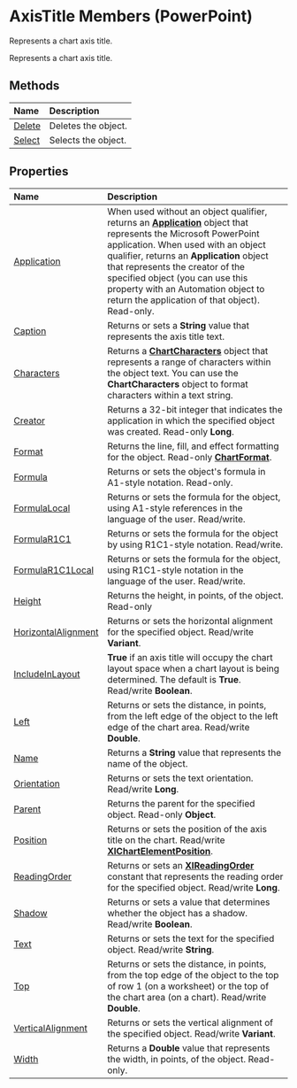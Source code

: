 
# AxisTitle Members (PowerPoint)
Represents a chart axis title.

Represents a chart axis title.


## Methods



|**Name**|**Description**|
|:-----|:-----|
|[Delete](13479b79-56b1-241f-cbb6-7ccd1655c1cc.md)|Deletes the object.|
|[Select](4911422c-7274-a65f-363c-d6c19eb315da.md)|Selects the object.|

## Properties



|**Name**|**Description**|
|:-----|:-----|
|[Application](c36c8fe7-2739-b7c0-1d0e-3882a153fb6c.md)|When used without an object qualifier, returns an  **[Application](978c2b99-4271-b953-4283-73b5f3d96f41.md)** object that represents the Microsoft PowerPoint application. When used with an object qualifier, returns an **Application** object that represents the creator of the specified object (you can use this property with an Automation object to return the application of that object). Read-only.|
|[Caption](eb9111e7-7517-c96e-045b-bf6ea14a32a1.md)|Returns or sets a  **String** value that represents the axis title text.|
|[Characters](8b1b9dc9-6aa3-872f-964a-fe623feff6fa.md)|Returns a  **[ChartCharacters](2f659f71-f277-dab4-f2bd-631c7a2424de.md)** object that represents a range of characters within the object text. You can use the **ChartCharacters** object to format characters within a text string.|
|[Creator](fa6c326d-0058-d2a0-eecc-8dd419ad284f.md)|Returns a 32-bit integer that indicates the application in which the specified object was created. Read-only  **Long**.|
|[Format](a7c29041-7e2d-e936-e0cd-3722257f32b1.md)|Returns the line, fill, and effect formatting for the object. Read-only  **[ChartFormat](bba095c6-2abf-eb14-10d4-35686c06941c.md)**.|
|[Formula](ad6f5142-42f4-a500-6a46-34b21ca88fc9.md)|Returns or sets the object's formula in A1-style notation. Read-only.|
|[FormulaLocal](90f54862-dbef-0092-7d1d-273124fdbfc6.md)|Returns or sets the formula for the object, using A1-style references in the language of the user. Read/write.|
|[FormulaR1C1](2a600229-e441-32d8-e00e-f83cbdcb2e9d.md)|Returns or sets the formula for the object by using R1C1-style notation. Read/write.|
|[FormulaR1C1Local](430d5807-d7da-5129-fa28-798c453000a7.md)|Returns or sets the formula for the object, using R1C1-style notation in the language of the user. Read/write.|
|[Height](e67cfeb0-b0be-aeab-c5ea-0719bc92d376.md)|Returns the height, in points, of the object. Read-only|
|[HorizontalAlignment](eec8e73a-c84b-a434-3029-2ef7f5608989.md)|Returns or sets the horizontal alignment for the specified object. Read/write  **Variant**.|
|[IncludeInLayout](09aa3c00-1484-c74c-5a96-2e928155e19d.md)|**True** if an axis title will occupy the chart layout space when a chart layout is being determined. The default is **True**. Read/write **Boolean**.|
|[Left](1afdefa9-e264-0807-663a-50cf78ad6fbc.md)|Returns or sets the distance, in points, from the left edge of the object to the left edge of the chart area. Read/write  **Double**.|
|[Name](f0c85b97-2031-5c34-26d8-c7bd3810e39c.md)|Returns a  **String** value that represents the name of the object.|
|[Orientation](b743fe8f-35c1-e289-5d74-ff317f19b0a3.md)|Returns or sets the text orientation. Read/write  **Long**.|
|[Parent](ab3ed7b0-7d29-60f3-1f1f-5ef0f584bcae.md)|Returns the parent for the specified object. Read-only  **Object**.|
|[Position](7a6ccf47-0614-8880-2337-f1be9c9d1af4.md)|Returns or sets the position of the axis title on the chart. Read/write  **[XlChartElementPosition](9d383293-0cf7-d3ec-28c9-97b100546fec.md)**.|
|[ReadingOrder](4a6ee7e6-eee9-e96c-5509-29711d87056d.md)|Returns or sets an  **[XlReadingOrder](38062197-37e0-f116-f7fb-d6ebeba2ff12.md)** constant that represents the reading order for the specified object. Read/write **Long**.|
|[Shadow](38806b33-d57b-4b44-fb30-d93f74111ad7.md)|Returns or sets a value that determines whether the object has a shadow. Read/write  **Boolean**.|
|[Text](c498054e-1b96-66c2-e4c3-d06c72935552.md)|Returns or sets the text for the specified object. Read/write  **String**.|
|[Top](36f9937a-5411-bf07-253c-247f8adbd509.md)|Returns or sets the distance, in points, from the top edge of the object to the top of row 1 (on a worksheet) or the top of the chart area (on a chart). Read/write  **Double**.|
|[VerticalAlignment](03dc2918-e33b-7a72-ec10-9ffe424d906d.md)|Returns or sets the vertical alignment of the specified object. Read/write  **Variant**.|
|[Width](691cea28-3baf-b5c8-8205-f19e26151483.md)|Returns a  **Double** value that represents the width, in points, of the object. Read-only.|

